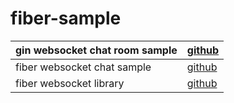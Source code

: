 # fiber-sample

| gin websocket chat room sample | [github](https://github.com/AnupKumarPanwar/Golang-realtime-chat) |
----|---- 
| fiber websocket chat sample | [github](https://github.com/gofiber/recipes/tree/master/websocket-chat) |
| fiber websocket library | [github](https://github.com/gofiber/websocket) |